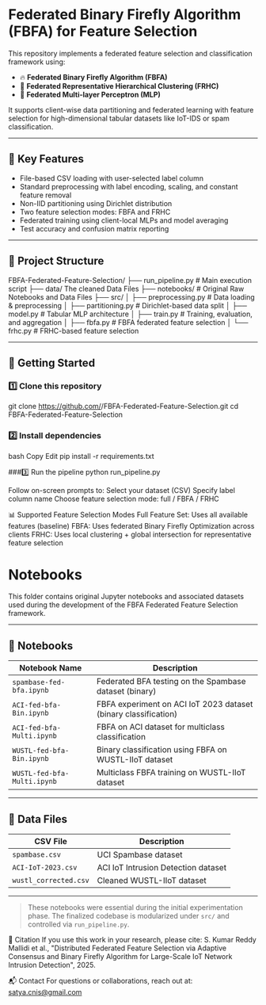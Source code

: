 # Federated Binary Firefly Algorithm (FBFA) for Feature Selection

This repository implements a federated feature selection and classification framework using:
- 🔥 **Federated Binary Firefly Algorithm (FBFA)**
- 🌲 **Federated Representative Hierarchical Clustering (FRHC)**
- 🤖 **Federated Multi-layer Perceptron (MLP)**

It supports client-wise data partitioning and federated learning with feature selection for high-dimensional tabular datasets like IoT-IDS or spam classification.

---

## 🧠 Key Features

- File-based CSV loading with user-selected label column
- Standard preprocessing with label encoding, scaling, and constant feature removal
- Non-IID partitioning using Dirichlet distribution
- Two feature selection modes: FBFA and FRHC
- Federated training using client-local MLPs and model averaging
- Test accuracy and confusion matrix reporting

---

## 📁 Project Structure

FBFA-Federated-Feature-Selection/
├── run_pipeline.py # Main execution script
├── data/ The cleaned Data Files
├── notebooks/ # Original Raw Notebooks and Data Files
├── src/
│ ├── preprocessing.py # Data loading & preprocessing
│ ├── partitioning.py # Dirichlet-based data split
│ ├── model.py # Tabular MLP architecture
│ ├── train.py # Training, evaluation, and aggregation
│ ├── fbfa.py # FBFA federated feature selection
│ └── frhc.py # FRHC-based feature selection


---

## 🚀 Getting Started

### 1️⃣ Clone this repository

git clone https://github.com/<your-username>/FBFA-Federated-Feature-Selection.git
cd FBFA-Federated-Feature-Selection

### 2️⃣ Install dependencies
bash
Copy
Edit
pip install -r requirements.txt

###3️⃣ Run the pipeline
python run_pipeline.py

Follow on-screen prompts to:
Select your dataset (CSV)
Specify label column name
Choose feature selection mode: full / FBFA / FRHC


📊 Supported Feature Selection Modes
Full Feature Set: Uses all available features (baseline)
FBFA: Uses federated Binary Firefly Optimization across clients
FRHC: Uses local clustering + global intersection for representative feature selection


# Notebooks

This folder contains original Jupyter notebooks and associated datasets used during the development of the FBFA Federated Feature Selection framework.

---

## 📘 Notebooks

| Notebook Name                | Description                                                  |
|-----------------------------|--------------------------------------------------------------|
| `spambase-fed-bfa.ipynb`    | Federated BFA testing on the Spambase dataset (binary)       |
| `ACI-fed-bfa-Bin.ipynb`     | FBFA experiment on ACI IoT 2023 dataset (binary classification) |
| `ACI-fed-bfa-Multi.ipynb`   | FBFA on ACI dataset for multiclass classification            |
| `WUSTL-fed-bfa-Bin.ipynb`   | Binary classification using FBFA on WUSTL-IIoT dataset       |
| `WUSTL-fed-bfa-Multi.ipynb` | Multiclass FBFA training on WUSTL-IIoT dataset               |

---

## 📂 Data Files

| CSV File              | Description                        |
|-----------------------|------------------------------------|
| `spambase.csv`        | UCI Spambase dataset               |
| `ACI-IoT-2023.csv`    | ACI IoT Intrusion Detection dataset|
| `wustl_corrected.csv` | Cleaned WUSTL-IIoT dataset         |

---

> These notebooks were essential during the initial experimentation phase. The finalized codebase is modularized under `src/` and controlled via `run_pipeline.py`.



📘 Citation
If you use this work in your research, please cite:
S. Kumar Reddy Mallidi et al., "Distributed Federated Feature Selection via Adaptive Consensus and Binary Firefly Algorithm for Large-Scale IoT Network Intrusion Detection", 2025.

📬 Contact
For questions or collaborations, reach out at: satya.cnis@gmail.com
